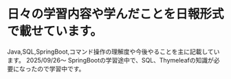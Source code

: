 # 日々の学習内容や学んだことを日報形式で載せています。
Java,SQL,SpringBoot,コマンド操作の理解度や今後やることを主に記載しています。
2025/09/26～ SpringBootの学習途中で、SQL、Thymeleafの知識が必要になったので学習中です。
